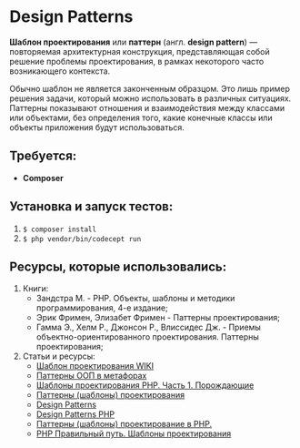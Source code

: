 # Design Patterns

**Шаблон проектирования** или **паттерн** (англ. **design pattern**) — повторяемая
архитектурная конструкция, представляющая собой решение проблемы проектирования, в рамках некоторого часто возникающего
контекста.

Обычно шаблон не является законченным образцом. Это лишь пример решения задачи, который можно использовать
в различных ситуациях. Паттерны показывают отношения и взаимодействия между классами или объектами,
без определения того, какие конечные классы или объекты приложения будут использоваться.

Требуется:
--
* **Composer**

 Установка и запуск тестов:
--
1. `$ composer install`
2. `$ php vendor/bin/codecept run`

Ресурсы, которые использовались:
--
1. Книги:
    + Зандстра М. - PHP. Объекты, шаблоны и методики программирования, 4-е издание;
    + Эрик Фримен, Элизабет Фримен - Паттерны проектирования;
    + Гамма Э., Хелм Р., Джонсон Р., Влиссидес Дж. - Приемы объектно-ориентированного проектирования.
    Паттерны проектирования;
2. Статьи и ресурсы:
    + [Шаблон проектирования WIKI](https://ru.wikipedia.org/wiki/%D0%A8%D0%B0%D0%B1%D0%BB%D0%BE%D0%BD_%D0%BF%D1%80%D0%BE%D0%B5%D0%BA%D1%82%D0%B8%D1%80%D0%BE%D0%B2%D0%B0%D0%BD%D0%B8%D1%8F)
    + [Паттерны ООП в метафорах](https://habrahabr.ru/post/136766/)
    + [Шаблоны проектирования PHP. Часть 1. Порождающие](https://habrahabr.ru/post/214285/)
    + [Паттерны (шаблоны) проектирования](http://makedev.org/patterns/index.html)
    + [Design Patterns](https://sourcemaking.com/design_patterns)
    + [Design Patterns PHP](https://github.com/domnikl/DesignPatternsPHP)
    + [Паттерны (шаблоны) проектирование в PHP.](http://dron.by/post/patterny-shablony-proektirovanie-v-php-vvedenie.html)
    + [PHP Правильный путь. Шаблоны проектирования](http://getjump.me/ru-php-the-right-way/pages/%D0%A8%D0%B0%D0%B1%D0%BB%D0%BE%D0%BD%D1%8B-%D0%BF%D1%80%D0%BE%D0%B5%D0%BA%D1%82%D0%B8%D1%80%D0%BE%D0%B2%D0%B0%D0%BD%D0%B8%D1%8F.html)